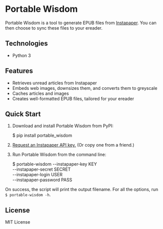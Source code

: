 # Portable Wisdom

Portable Wisdom is a tool to generate EPUB files from [Instapaper](https://www.instapaper.com/). You can then choose to sync these files to your ereader.

## Technologies

- Python 3

## Features

- Retrieves unread articles from Instapaper
- Embeds web images, downsizes them, and converts them to greyscale
- Caches articles and images
- Creates well-formatted EPUB files, tailored for your ereader

## Quick Start

1. Download and install Portable Wisdom from PyPI:

	$ pip install portable_wisdom

2. [Request an Instapaper API key.](https://www.instapaper.com/main/request_oauth_consumer_token) (Or copy one from a friend.)
4. Run Portable Wisdom from the command line:

	$ portable-wisdom --instapaper-key KEY \
		--instapaper-secret SECRET \
		--instapaper-login USER \
		--instapaper-password PASS

On success, the script will print the output filename. For all the options, run `$ portable-wisdom -h`.

## License

MIT License
